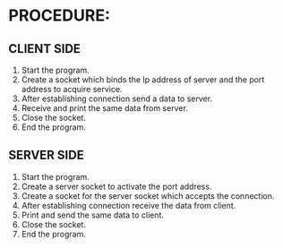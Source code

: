 # PROCEDURE:  
## CLIENT SIDE 
1. Start the program. 
2. Create a socket which binds the Ip address of server and the port address to acquire service. 
3. After establishing connection send a data to server. 
4. Receive and print the same data from server. 
5. Close the socket. 
6. End the program. 
## SERVER SIDE 
1. Start the program. 
2. Create a server socket to activate the port address. 
3. Create a socket for the server socket which accepts the connection. 
4. After establishing connection receive the data from client. 
5. Print and send the same data to client. 
6. Close the socket. 
7. End the program. 
